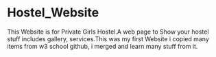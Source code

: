 # Hostel_Website
This Website is for Private Girls Hostel.A web page to Show your hostel stuff includes gallery, services.This was my first Website i copied many items from w3 school github, i merged and learn many stuff from it.
